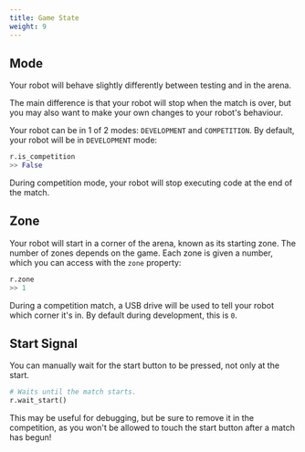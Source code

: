 ```yaml
---
title: Game State
weight: 9
---
```


## Mode

Your robot will behave slightly differently between testing and in the
arena.

The main difference is that your robot will stop when the match is over,
but you may also want to make your own changes to your robot's
behaviour.

Your robot can be in 1 of 2 modes: `DEVELOPMENT` and `COMPETITION`. By
default, your robot will be in `DEVELOPMENT` mode:

``` python
r.is_competition
>> False
```

During competition mode, your robot will stop executing code at the end
of the match.

## Zone

Your robot will start in a corner of the arena, known as its starting
zone. The number of zones depends on the game. Each zone is given a
number, which you can access with the `zone` property:

``` python
r.zone
>> 1
```

During a competition match, a USB drive will be used to tell your robot
which corner it's in. By default during development, this is `0`.

## Start Signal

You can manually wait for the start button to be pressed, not only at
the start.

``` python
# Waits until the match starts.
r.wait_start()
```

This may be useful for debugging, but be sure to remove it in the
competition, as you won't be allowed to touch the start button after a
match has begun!
